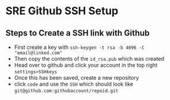 # SRE Github SSH Setup

## Steps to Create a SSH link with Github
- First create a key with `ssh-keygen -t rsa -b 4096 -C "email@linked.com"`
- Then copy the contents of the `id_rsa.pub` which was created
- Head over to github and click your account in the top right `settings>SSHkeys`
- Once this has been saved, create a new repository
- click `code` and use the `SSH` which should look like `git@github.com:githubaccount/repoid.git`




